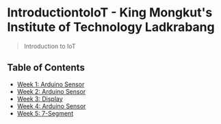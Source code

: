 # IntroductiontoIoT - King Mongkut's Institute of Technology Ladkrabang

> Introduction to IoT

## Table of Contents

- [Week 1: Arduino Sensor]([#Week1-view](https://github.com/PaoRomancer/IntroductiontoIoT-KMITL/tree/main/Week1#week1))
- [Week 2: Arduino Sensor](#Week2-view)
- [Week 3: Display](#Week3-view)
- [Week 4: Arduino Sensor](#Week4-view)
- [Week 5: 7-Segment](#Week5-view)
